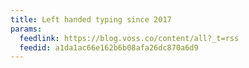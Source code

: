```yaml
---
title: Left handed typing since 2017
params:
  feedlink: https://blog.voss.co/content/all?_t=rss
  feedid: a1da1ac66e162b6b08afa26dc870a6d9
---
```

